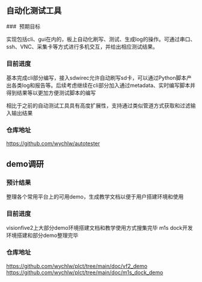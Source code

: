 ## 自动化测试工具

###  预期目标

实现包括cli、gui在内的，板上自动化刷写、测试、生成log的操作。可通过串口、ssh、VNC、采集卡等方式进行多机交互，并给出相应测试结果。

### 目前进度

基本完成cli部分编写，接入sdwirec允许自动刷写sd卡，可以通过Python脚本产出各类log和报告等。后续考虑继续在cli部分加入通过metadata、实时编写脚本并得到结果等以更加方便测试脚本的编写

相比于之前的自动测试工具具有高度扩展性，支持通过类似管道方式获取和过滤输入输出结果

### 仓库地址

https://github.com/wychlw/autotester

## demo调研

### 预计结果

整理各个常用平台上的可用demo，生成教学文档以便于用户搭建环境和使用

### 目前进度

visionfive2上大部分demo环境搭建文档和教学使用方式搜集完毕
m1s dock开发环境搭建和部分demo整理完毕

### 仓库地址

https://github.com/wychlw/plct/tree/main/doc/vf2_demo
https://github.com/wychlw/plct/tree/main/doc/m1s_dock_demo



